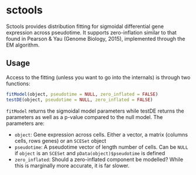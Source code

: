 
# sctools
Sctools provides distribution fitting for sigmoidal differential gene expression across pseudotime. It supports zero-inflation similar to that found in Pearson & Yau (Genome Biology, 2015), implemented through the EM algorithm.

## Usage

Access to the fitting (unless you want to go into the internals) is through two functions:

```r
fitModel(object, pseudotime = NULL, zero_inflated = FALSE)
testDE(object, pseudotime = NULL, zero_inflated = FALSE)
```

`fitModel` returns the sigmoidal model parameters while testDE returns the parameters as well as a p-value compared to the null model. The parameters are:
- `object`: Gene expression across cells. Either a vector, a matrix (columns cells, rows genes) or an `SCESet` object
- `pseudotime`: A pseudotime vector of length number of cells. Can be `NULL` if `object` is an `SCESet` and `pData(object)$pseudotime` is defined
- `zero_inflated`: Should a zero-inflated component be modelled? While this is marginally more accurate, it is far slower.